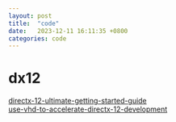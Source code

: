 ```yaml
---
layout: post
title:  "code"
date:   2023-12-11 16:11:35 +0800
categories: code
---
```


# dx12
[directx-12-ultimate-getting-started-guide](https://devblogs.microsoft.com/directx/directx-12-ultimate-getting-started-guide/)    
[use-vhd-to-accelerate-directx-12-development](https://devblogs.microsoft.com/directx/use-vhd-to-accelerate-directx-12-development/)